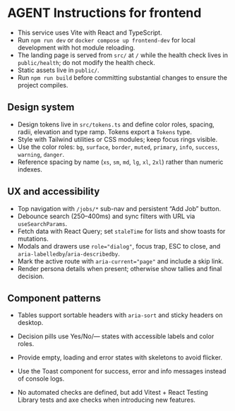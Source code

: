 # AGENT Instructions for frontend

- This service uses Vite with React and TypeScript.
- Run `npm run dev` or `docker compose up frontend-dev` for local development with hot module reloading.
- The landing page is served from `src/` at `/` while the health check lives in `public/health`; do not modify the health check.
- Static assets live in `public/`.
- Run `npm run build` before committing substantial changes to ensure the project compiles.

## Design system
- Design tokens live in `src/tokens.ts` and define color roles, spacing, radii, elevation and type ramp. Tokens export a `Tokens` type.
- Style with Tailwind utilities or CSS modules; keep focus rings visible.
- Use the color roles: `bg`, `surface`, `border`, `muted`, `primary`, `info`, `success`, `warning`, `danger`.
- Reference spacing by name (`xs`, `sm`, `md`, `lg`, `xl`, `2xl`) rather than numeric indexes.

## UX and accessibility
- Top navigation with `/jobs/*` sub-nav and persistent “Add Job” button.
- Debounce search (250–400ms) and sync filters with URL via `useSearchParams`.
- Fetch data with React Query; set `staleTime` for lists and show toasts for mutations.
- Modals and drawers use `role="dialog"`, focus trap, ESC to close, and `aria-labelledby`/`aria-describedby`.
- Mark the active route with `aria-current="page"` and include a skip link.
- Render persona details when present; otherwise show tallies and final decision.

## Component patterns
- Tables support sortable headers with `aria-sort` and sticky headers on desktop.
- Decision pills use Yes/No/— states with accessible labels and color roles.
- Provide empty, loading and error states with skeletons to avoid flicker.
- Use the Toast component for success, error and info messages instead of console logs.

- No automated checks are defined, but add Vitest + React Testing Library tests and axe checks when introducing new features.
